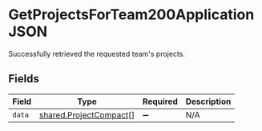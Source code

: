 # GetProjectsForTeam200ApplicationJSON

Successfully retrieved the requested team's projects.


## Fields

| Field                                                            | Type                                                             | Required                                                         | Description                                                      |
| ---------------------------------------------------------------- | ---------------------------------------------------------------- | ---------------------------------------------------------------- | ---------------------------------------------------------------- |
| `data`                                                           | [shared.ProjectCompact](../../models/shared/projectcompact.md)[] | :heavy_minus_sign:                                               | N/A                                                              |